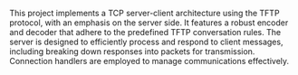 This project implements a TCP server-client architecture using the TFTP protocol, with an emphasis on the server side.
It features a robust encoder and decoder that adhere to the predefined TFTP conversation rules.
The server is designed to efficiently process and respond to client messages, including breaking down responses into packets for transmission.
Connection handlers are employed to manage communications effectively.
